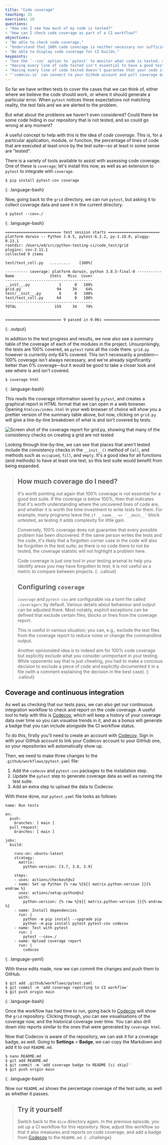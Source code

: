```yaml
---
title: "Code coverage"
teaching: 15
exercises: 10
questions:
- "How can I see how much of my code is tested?"
- "How can I check code coverage as part of a CI workflow?"
objectives:
- "Be able to check code coverage."
- "Understand that 100% code coverage is neither necessary nor sufficient for a good test suite."
- "Be able to display code coverage for CI builds."
keypoints:
- "Use the `--cov` option to `pytest` to monitor what code is tested, and then use `codecov` to report on the results."
- "Having every line of code tested isn't essential to have a good test suite&mdash;even one test is better than zero!"
- "Having every line of code tested doesn't guarantee that your code is bug free. In particular, edge cases and corner cases are often not guarded against."
- "`codecov.io` can connect to your GitHub account and pull coverage data to generate coverage reports from your CI workflows."
---
```


So far we have written tests to cover the cases that we can think of, either
where we believe the code should work, or where it should generate a particular
error. When `pytest` notices these expectations not matching reality, the test
fails and we are alerted to the problem.

But what about the problems we haven't even considered? Could there be some code
hiding in our repository that is not tested, and so could go wrong at any
moment?

A useful concept to help with this is the idea of _code coverage_. This is, for
a particular application, module, or function, the percentage of lines of code
that are executed at least once by the test suite&mdash;so at least in some
sense are "tested".

There is a variety of tools available to assist with assessing code coverage.
One of these is `coverage`; let's install this now, as well as an extension to
`pytest` to integrate with `coverage`.

~~~
$ pip install pytest-cov coverage
~~~
{: .language-bash}

Now, going back to the `grid` directory, we can run `pytest`, but asking it to
collect coverage data and save it in the current directory.

~~~
$ pytest --cov=./
~~~
{: .language-bash}

~~~
========================= test session starts =======================
platform darwin -- Python 3.8.5, pytest-6.2.2, py-1.10.0, pluggy-0.13.1
rootdir: /Users/ed/src/python-testing-ci/code_test/grid
plugins: cov-2.11.1
collected 9 items

test/test_cell.py   .........    [100%]

---------- coverage: platform darwin, python 3.8.5-final-0 -----------
Name                Stmts   Miss  Cover
---------------------------------------
__init__.py             1      0   100%
grid.py                94     34    64%
test/__init__.py        0      0   100%
test/test_cell.py      64      0   100%
---------------------------------------
TOTAL                 159     34    79%


========================= 9 passed in 0.06s =========================
~~~
{: .output}

In addition to the test progress and results, we now also see a summary table of
the coverage of each of the modules in the project. Unsurprisingly, the tests
are 100% covered, as `pytest` runs all the code there. `grid.py` however is
currently only 64% covered. This isn't necessarily a problem&mdash;100% coverage
isn't always necessary, and we're already significantly better than 0%
coverage&mdash;but it would be good to take a closer look and see where is and
isn't covered.

~~~
$ coverage html
~~~
{: .language-bash}

This reads the coverage information saved by `pytest`, and creates a graphical
report in HTML format that we can open in a web browser. Opening
`htmlcov/index.html` in your web browser of choice will show you a prettier
version of the summary table above, but now, clicking on `grid.py` will give a
line-by-line breakdown of what is and isn't covered by tests.

![Screen shot of the coverage report for grid.py, showing that many of the consistency checks on creating a grid are not tested](../fig/coverage-1.png)

Looking through line-by-line, we can see that places that aren't tested include
the consistency checks in the `__init__()` method of `Cell`, and methods such as
`occupied`, `fill`, and `empty`. It's a good idea for all functions (and
methods) to have at least one test, so this test suite would benefit from being
expanded.

> ## How much coverage do I need?
>
> It's worth pointing out again that 100% coverage is not essential for a good
> test suite. If the coverage is below 100%, then that indicates that it's worth
> understanding where the uncovered lines of code are, and whether it is worth
> the time investment to write tests for them. For example, many programs leave
> the `if __name__ == '__main__'` block untested, as testing it adds complexity
> for little gain.
>
> Conversely, 100% coverage does not guarantee that every possible problem has
> been discovered. If the same person writes the tests and the code, it's likely
> that a forgotten corner case in the code will also be forgotten in the test
> suite; as there is no code there to not be tested, the coverage statistic will
> not highlight a problem here.
>
> Code coverage is just one tool in your testing arsenal to help you identify
> areas you may have forgotten to test; it is not useful as a metric to compare
> between projects.
{: .callout}

> ## Configuring `coverage`
>
> `coverage` and `pytest-cov` are configurable via a toml file called
> `.coveragerc` by default. Various details about behaviour and output can be
> adjusted there. Most notably, explicit exceptions can be defined that exclude
> certain files, blocks or lines from the coverage report.
>
> This is useful in various situation; you can, e.g., exclude the test files
> from the coverage report to reduce noise or change the commandline output.
>
> Another opinionated idea is to indeed aim for 100% code coverage but
> explicitly exclude what you consider unimportant in your testing. While
> opponents say that is just cheating, you had to make a concious decision to
> exclude a piece of code and explicitly documented it in a file (with a comment
> explaining the decision in the best case).
{: .callout}

## Coverage and continuous integration

As well as checking that our tests pass, we can also get our continuous
integration workflow to check and report on the code coverage. A useful tool to
help with this is [Codecov][codecov], which will keep a history of your coverage
data over time so you can visualise trends in it, and as a bonus will generate a
badge that you can include alongside the CI workflow status.

To do this, firstly you'll need to create an account with [Codecov][codecov].
Sign in with your GitHub account to link your Codecov account to your GitHub
one, so your repositories will automatically show up.

Then, we need to make three changes to the `.github/workflows/pytest.yaml` file:

1. Add the `codecov` and `pytest-cov` packages to the installation step.
2. Update the `pytest` step to generate coverage data as well as running the test suite.
3. Add an extra step to upload the data to Codecov.

With these done, our `pytest.yaml` file looks as follows:

~~~
name: Run tests

on:
  push:
    branches: [ main ]
  pull_request:
    branches: [ main ]

jobs:
  build:

    runs-on: ubuntu-latest
    strategy:
      matrix:
        python-version: [3.7, 3.8, 3.9]

    steps:
    - uses: actions/checkout@v2
    - name: Set up Python {% raw %}${{ matrix.python-version }}{% endraw %}
      uses: actions/setup-python@v2
      with:
        python-version: {% raw %}${{ matrix.python-version }}{% endraw %}
    - name: Install dependencies
      run: |
        python -m pip install --upgrade pip
        python -m pip install pytest pytest-cov codecov
    - name: Test with pytest
      run: |
        pytest --cov=./
    - name: Upload coverage report
      run: |
        codecov
~~~
{: .language-yaml}

With these edits made, now we can commit the changes and push them to GitHub.

~~~
$ git add .github/workflows/pytest.yaml
$ git commit -m 'add coverage reporting to CI workflow'
$ git push origin main
~~~
{: .language-bash}

Once the workflow has had time to run, going back to [Codecov][codecov] will
show the `grid` repository. Clicking through, you can see visualisations of the
coverage now, and the historical coverage over time. You can also drill down
into reports similar to the ones that were generated by `coverage html`.

Now that Codecov is aware of the repository, we can ask it for a coverage badge,
as well. Going to **Settings** > **Badge**, we can copy the Markdown and add it
to our `README.md`.

~~~
$ nano README.md
$ git add README.md
$ git commit -m 'add coverage badge to README [ci skip]'
$ git push origin main
~~~
{: .language-bash}

Now our `README.md` shows the percentage coverage of the test suite, as well as whether it passes.

> ## Try it yourself
>
> Switch back to the `dice` directory again. In the previous episode, you set up
> a CI workflow for this repository. Now, adjust this workflow so that it also
> measures and reports on code coverage, and add a badge from [Codecov][codecov]
> to the `README.md`.
{: .challenge}


[codecov]: https://codecov.io
